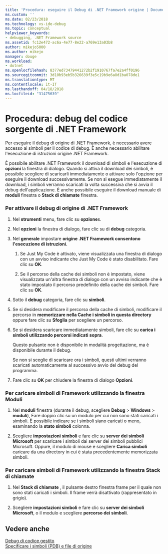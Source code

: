 ```yaml
---
title: 'Procedura: eseguire il Debug di .NET Framework origine | Documenti Microsoft'
ms.custom: ''
ms.date: 02/23/2018
ms.technology: vs-ide-debug
ms.topic: conceptual
helpviewer_keywords:
- debugging, .NET Framework source
ms.assetid: fc12e472-ac6a-4e77-8e22-a769e13a03b8
author: mikejo5000
ms.author: mikejo
manager: douge
ms.workload:
- dotnet
ms.openlocfilehash: 8377ed73479441272b2f1910767fa7e2a4ff0196
ms.sourcegitcommit: 3d10b93eb5b326639f3e5c19b9e6a8d1ba078de1
ms.translationtype: MT
ms.contentlocale: it-IT
ms.lasthandoff: 04/18/2018
ms.locfileid: "31475639"
---
```

# <a name="how-to-debug-net-framework-source"></a>Procedura: debug del codice sorgente di .NET Framework
Per eseguire il debug di origine di .NET Framework, è necessario avere accesso ai simboli per il codice di debug. È anche necessario abilitare l'esecuzione di istruzioni origine .NET Framework.  
  
 È possibile abilitare .NET Framework il download di simboli e l'esecuzione di **opzioni** la finestra di dialogo. Quando si attiva il download dei simboli, è possibile scegliere di scaricarli immediatamente o attivare solo l'opzione per eseguire il download successivamente. Se non si esegue immediatamente il download, i simboli verranno scaricati la volta successiva che si avvia il debug dell'applicazione. È anche possibile eseguire il download manuale di **moduli** finestra o **Stack di chiamate** finestra.  
  
### <a name="to-enable-net-framework-source-debugging"></a>Per attivare il debug di origine di .NET Framework   
  
1.  Nel **strumenti** menu, fare clic su **opzione**s.  
  
2.  Nel **opzioni** la finestra di dialogo, fare clic su di **debug** categoria.  
  
3.  Nel **generale** impostare **origine .NET Framework consentono l'esecuzione di istruzioni.**  
  
    1.  Se Just My Code è attivato, viene visualizzata una finestra di dialogo con un avviso indicante che Just My Code è stato disabilitato. Fare clic su **OK**.  
  
    2.  Se il percorso della cache dei simboli non è impostato, viene visualizzata un'altra finestra di dialogo con un avviso indicante che è stato impostato il percorso predefinito della cache dei simboli. Fare clic su **OK**.  
  
4.  Sotto il **debug** categoria, fare clic su **simboli**.  
  
5.  Se si desidera modificare il percorso della cache di simboli, modificare il percorso in **memorizzare nella Cache i simboli in questa directory** oppure fare clic su **Sfoglia** per scegliere un percorso.  
  
6.  Se si desidera scaricare immediatamente simboli, fare clic su **carica i simboli utilizzando percorsi indicati sopra**.  
  
     Questo pulsante non è disponibile in modalità progettazione, ma è disponibile durante il debug.  
  
     Se non si sceglie di scaricare ora i simboli, questi ultimi verranno scaricati automaticamente al successivo avvio del debug del programma.  
  
7.  Fare clic su **OK** per chiudere la finestra di dialogo **Opzioni**.  
  
### <a name="to-load-framework-symbols-using-the-modules-window"></a>Per caricare simboli di Framework utilizzando la finestra Moduli  
  
1.  Nel **moduli** finestra (durante il debug, scegliere **Debug** > **Windows** > **moduli**), Fare doppio clic su un modulo per cui non sono stati caricati i simboli. È possibile indicare se i simboli siano caricati o meno, esaminando la **stato simboli** colonna.  
  
2.  Scegliere **impostazioni simboli** e fare clic su **server dei simboli Microsoft** per scaricare i simboli dai server dei simboli pubblici Microsoft. Oppure, il modulo di mouse e scegliere **Carica simboli** caricare da una directory in cui è stata precedentemente memorizzata simboli.  
  
### <a name="to-load-framework-symbols-using-the-call-stack-window"></a>Per caricare simboli di Framework utilizzando la finestra Stack di chiamate  
  
1.  Nel **Stack di chiamate** , il pulsante destro finestra frame per il quale non sono stati caricati i simboli. Il frame verrà disattivato (rappresentato in grigio).  
  
2.  Scegliere **impostazioni simboli** e fare clic su **server dei simboli Microsoft**, o il modulo e scegliere **percorso dei simboli**.  
  
## <a name="see-also"></a>Vedere anche  
 [Debug di codice gestito](../debugger/debugging-managed-code.md)   
 [Specificare i simboli (PDB) e file di origine](../debugger/specify-symbol-dot-pdb-and-source-files-in-the-visual-studio-debugger.md)